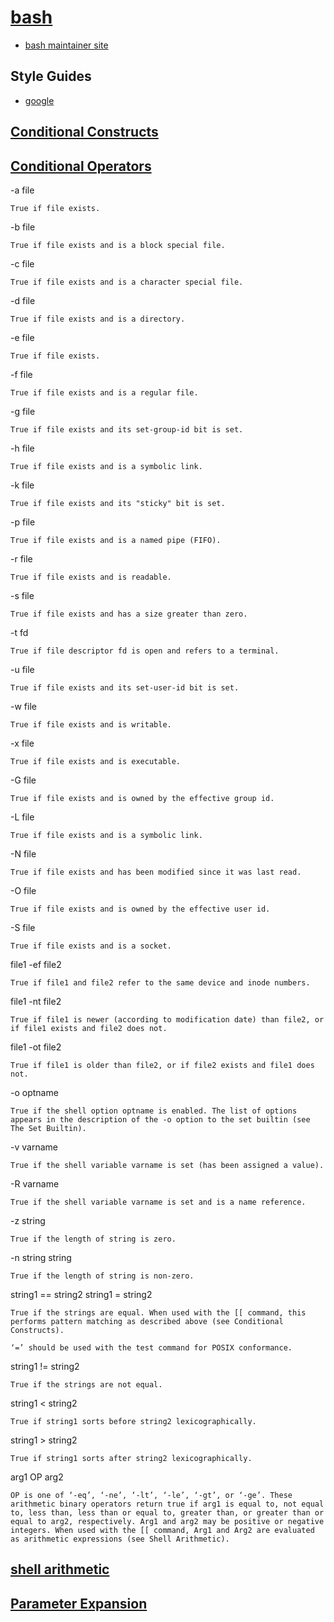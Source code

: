 # [bash](https://www.gnu.org/software/bash/manual/bash.html)

- [bash maintainer site](https://tiswww.case.edu/php/chet/bash/bashtop.html)

## Style Guides

- [google](https://google.github.io/styleguide/shellguide.html)

## [Conditional Constructs](https://www.gnu.org/software/bash/manual/bash.html#Conditional-Constructs)

## [Conditional Operators](https://www.gnu.org/software/bash/manual/bash.html#Bash-Conditional-Expressions)

-a file

    True if file exists.
-b file

    True if file exists and is a block special file.
-c file

    True if file exists and is a character special file.
-d file

    True if file exists and is a directory.
-e file

    True if file exists.
-f file

    True if file exists and is a regular file.
-g file

    True if file exists and its set-group-id bit is set.
-h file

    True if file exists and is a symbolic link.
-k file

    True if file exists and its "sticky" bit is set.
-p file

    True if file exists and is a named pipe (FIFO).
-r file

    True if file exists and is readable.
-s file

    True if file exists and has a size greater than zero.
-t fd

    True if file descriptor fd is open and refers to a terminal.
-u file

    True if file exists and its set-user-id bit is set.
-w file

    True if file exists and is writable.
-x file

    True if file exists and is executable.
-G file

    True if file exists and is owned by the effective group id.
-L file

    True if file exists and is a symbolic link.
-N file

    True if file exists and has been modified since it was last read.
-O file

    True if file exists and is owned by the effective user id.
-S file

    True if file exists and is a socket.
file1 -ef file2

    True if file1 and file2 refer to the same device and inode numbers.
file1 -nt file2

    True if file1 is newer (according to modification date) than file2, or if file1 exists and file2 does not.
file1 -ot file2

    True if file1 is older than file2, or if file2 exists and file1 does not.
-o optname

    True if the shell option optname is enabled. The list of options appears in the description of the -o option to the set builtin (see The Set Builtin).
-v varname

    True if the shell variable varname is set (has been assigned a value).
-R varname

    True if the shell variable varname is set and is a name reference.
-z string

    True if the length of string is zero.
-n string
string

    True if the length of string is non-zero.
string1 == string2
string1 = string2

    True if the strings are equal. When used with the [[ command, this performs pattern matching as described above (see Conditional Constructs).

    ‘=’ should be used with the test command for POSIX conformance.
string1 != string2

    True if the strings are not equal.
string1 < string2

    True if string1 sorts before string2 lexicographically.
string1 > string2

    True if string1 sorts after string2 lexicographically.
arg1 OP arg2

    OP is one of ‘-eq’, ‘-ne’, ‘-lt’, ‘-le’, ‘-gt’, or ‘-ge’. These arithmetic binary operators return true if arg1 is equal to, not equal to, less than, less than or equal to, greater than, or greater than or equal to arg2, respectively. Arg1 and arg2 may be positive or negative integers. When used with the [[ command, Arg1 and Arg2 are evaluated as arithmetic expressions (see Shell Arithmetic).

## [shell arithmetic](https://www.gnu.org/software/bash/manual/bash.html#Shell-Arithmetic)

## [Parameter Expansion](https://www.gnu.org/software/bash/manual/bash.html#Conditional-Constructs)